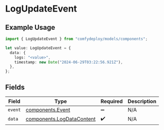 # LogUpdateEvent

## Example Usage

```typescript
import { LogUpdateEvent } from "comfydeploy/models/components";

let value: LogUpdateEvent = {
  data: {
    logs: "<value>",
    timestamp: new Date("2024-06-29T03:22:56.921Z"),
  },
};
```

## Fields

| Field                                                                  | Type                                                                   | Required                                                               | Description                                                            |
| ---------------------------------------------------------------------- | ---------------------------------------------------------------------- | ---------------------------------------------------------------------- | ---------------------------------------------------------------------- |
| `event`                                                                | [components.Event](../../models/components/event.md)                   | :heavy_minus_sign:                                                     | N/A                                                                    |
| `data`                                                                 | [components.LogDataContent](../../models/components/logdatacontent.md) | :heavy_check_mark:                                                     | N/A                                                                    |